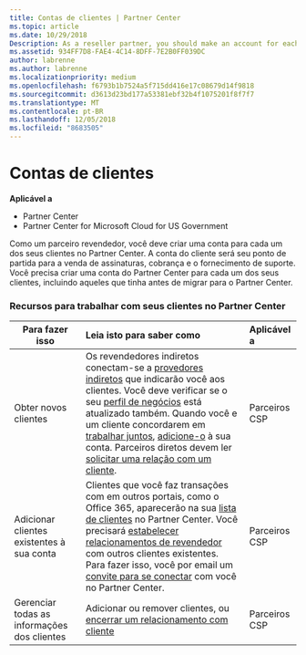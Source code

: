 ```yaml
---
title: Contas de clientes | Partner Center
ms.topic: article
ms.date: 10/29/2018
Description: As a reseller partner, you should make an account for each of your customers in Partner Center. The customer account will be your starting point for selling subscriptions, billing, and providing support.
ms.assetid: 934FF7D8-FAE4-4C14-8DFF-7E2B0FF039DC
author: labrenne
ms.author: labrenne
ms.localizationpriority: medium
ms.openlocfilehash: f6793b1b7524a5f715dd416e17c08679d14f9818
ms.sourcegitcommit: d3613d23bd177a53381ebf32b4f1075201f8f7f7
ms.translationtype: MT
ms.contentlocale: pt-BR
ms.lasthandoff: 12/05/2018
ms.locfileid: "8683505"
---
```

# <a name="customer-accounts"></a>Contas de clientes

**Aplicável a**

-  Partner Center
-  Partner Center for Microsoft Cloud for US Government


Como um parceiro revendedor, você deve criar uma conta para cada um dos seus clientes no Partner Center. A conta do cliente será seu ponto de partida para a venda de assinaturas, cobrança e o fornecimento de suporte. Você precisa criar uma conta do Partner Center para cada um dos seus clientes, incluindo aqueles que tinha antes de migrar para o Partner Center.

### <a name="resources-for-working-with-your-customers-on-the-partner-center"></a>Recursos para trabalhar com seus clientes no Partner Center

|**Para fazer isso**   |**Leia isto para saber como**   |**Aplicável a**|
|-----------------|:----------------------------|:--------------|
|Obter novos clientes|Os revendedores indiretos conectam-se a [provedores indiretos](indirect-reseller-tasks-in-partner-center.md) que indicarão você aos clientes. Você deve verificar se o seu [perfil de negócios](create-a-marketing-profile.md) está atualizado também. Quando você e um cliente concordarem em [trabalhar juntos](responding-to-referrals.md), [adicione-o](add-a-new-customer.md) à sua conta. Parceiros diretos devem ler [solicitar uma relação com um cliente](request-a-relationship-with-a-customer.md).|Parceiros CSP|
|Adicionar clientes existentes à sua conta   | Clientes que você faz transações com em outros portais, como o Office 365, aparecerão na sua [lista de clientes](see-your-customer-list.md) no Partner Center. Você precisará [estabelecer relacionamentos de revendedor](indirect-reseller-tasks-in-partner-center.md) com outros clientes existentes. Para fazer isso, você por email um [convite para se conectar](responding-to-referrals.md) com você no Partner Center.   | Parceiros CSP   |
|Gerenciar todas as informações dos clientes   | Adicionar ou remover clientes, ou [encerrar um relacionamento com cliente](remove-a-relationship.md)|   Parceiros CSP |